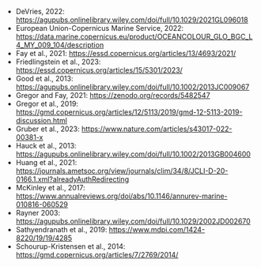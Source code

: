 - DeVries, 2022: https://agupubs.onlinelibrary.wiley.com/doi/full/10.1029/2021GL096018
- European Union-Copernicus Marine Service, 2022: https://data.marine.copernicus.eu/product/OCEANCOLOUR_GLO_BGC_L4_MY_009_104/description
- Fay et al., 2021: https://essd.copernicus.org/articles/13/4693/2021/
- Friedlingstein et al., 2023: https://essd.copernicus.org/articles/15/5301/2023/
- Good et al., 2013: https://agupubs.onlinelibrary.wiley.com/doi/full/10.1002/2013JC009067
- Gregor and Fay, 2021: https://zenodo.org/records/5482547
- Gregor et al., 2019: https://gmd.copernicus.org/articles/12/5113/2019/gmd-12-5113-2019-discussion.html
- Gruber et al., 2023: https://www.nature.com/articles/s43017-022-00381-x
- Hauck et al., 2013: https://agupubs.onlinelibrary.wiley.com/doi/full/10.1002/2013GB004600 
- Huang et al., 2021: https://journals.ametsoc.org/view/journals/clim/34/8/JCLI-D-20-0166.1.xml?alreadyAuthRedirecting
- McKinley et al., 2017: https://www.annualreviews.org/doi/abs/10.1146/annurev-marine-010816-060529
- Rayner 2003: https://agupubs.onlinelibrary.wiley.com/doi/full/10.1029/2002JD002670
- Sathyendranath et al., 2019: https://www.mdpi.com/1424-8220/19/19/4285
- Schourup-Kristensen et al., 2014: https://gmd.copernicus.org/articles/7/2769/2014/

